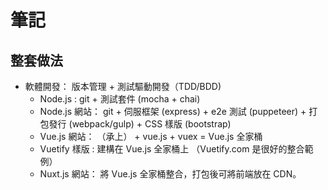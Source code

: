 # 筆記

## 整套做法

* 軟體開發： 版本管理 + 測試驅動開發（TDD/BDD)
  * Node.js : git + 測試套件 (mocha + chai)
  * Node.js 網站： git + 伺服框架 (express) + e2e 測試 (puppeteer) + 打包發行 (webpack/gulp) + CSS 樣版 (bootstrap)
  * Vue.js 網站： （承上） + vue.js + vuex  = Vue.js 全家桶
  * Vuetify 樣版 : 建構在 Vue.js 全家桶上 （Vuetify.com 是很好的整合範例）
  * Nuxt.js 網站： 將 Vue.js 全家桶整合，打包後可將前端放在 CDN。 